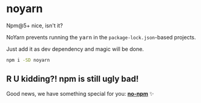 # noyarn

Npm@5+ nice, isn't it?

NoYarn prevents running the <kbd>yarn</kbd> in the `package-lock.json`-based projects.

Just add it as dev dependency and magic will be done.

```sh
npm i -SD noyarn
```

## R U kidding?! npm is still ugly bad!
Good news, we have something special for you: **[no-npm](https://github.com/a-x-/no-npm)** ✨
